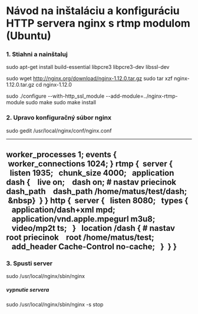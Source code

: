 # Návod na inštaláciu a konfiguráciu HTTP servera nginx s rtmp modulom (Ubuntu)
### 1. Stiahni a nainštaluj
sudo apt-get install build-essential libpcre3 libpcre3-dev libssl-dev

sudo wget http://nginx.org/download/nginx-1.12.0.tar.gz
sudo tar xzf nginx-1.12.0.tar.gz
cd nginx-1.12.0

sudo ./configure --with-http_ssl_module --add-module=../nginx-rtmp-module
sudo make
sudo make install

### 2. Upravo konfiguračný súbor nginx
sudo gedit /usr/local/nginx/conf/nginx.conf

---
worker_processes 1;
events {
&nbsp;worker_connections 1024;
}
rtmp {
&nbsp;server {
&nbsp;&nbsp;listen 1935;
&nbsp;&nbsp;chunk_size 4000;
&nbsp;&nbsp;application dash {
&nbsp;&nbsp;&nbsp;live on;
&nbsp;&nbsp;&nbsp;dash on;
     # nastav priecinok dash_path
&nbsp;&nbsp;&nbsp;dash_path /home/matus/test/dash;
&nbsp;&nbsp}
&nbsp;}
}
http {
&nbsp;server {
&nbsp;&nbsp;listen 8080;
&nbsp;&nbsp;types {
&nbsp;&nbsp;&nbsp;application/dash+xml mpd;
&nbsp;&nbsp;&nbsp;application/vnd.apple.mpegurl m3u8;
&nbsp;&nbsp;&nbsp;video/mp2t ts;
&nbsp;&nbsp;}
&nbsp;&nbsp;location /dash {
    # nastav root priecinok
&nbsp;&nbsp;&nbsp;root /home/matus/test;
&nbsp;&nbsp;&nbsp;add_header Cache-Control no-cache;
&nbsp;&nbsp;}
&nbsp;}
}
---
### 3. Spusti server
  sudo /usr/local/nginx/sbin/nginx

##### vypnutie servera
  sudo /usr/local/nginx/sbin/nginx -s stop

